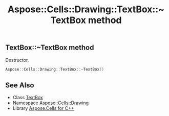 ﻿---
title: Aspose::Cells::Drawing::TextBox::~TextBox method
linktitle: ~TextBox
second_title: Aspose.Cells for C++ API Reference
description: 'Aspose::Cells::Drawing::TextBox::~TextBox method. Destructor in C++.'
type: docs
weight: 200
url: /cpp/aspose.cells.drawing/textbox/~textbox/
---
## TextBox::~TextBox method


Destructor.

```cpp
Aspose::Cells::Drawing::TextBox::~TextBox()
```

## See Also

* Class [TextBox](../)
* Namespace [Aspose::Cells::Drawing](../../)
* Library [Aspose.Cells for C++](../../../)
